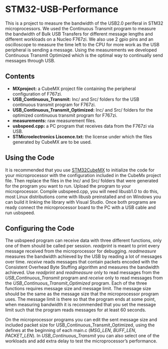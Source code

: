 # STM32-USB-Performance
This is a project to measure the bandwidth of the USB2.0 periferal in STM32 microprocessors. We used the Continuous Transmit program to measure the bandwidth of Bulk USB Transfers for different message lengths and different workloads on a Nucleo F767zi. We also use 2 gpio pins and an oscilloscope to measure the time left to the CPU for more work as the USB peripheral is sending a message. Using the measurements we developed Continuous Transmit Optimized which is the optimal way to continually send messages through USB.

## Contents
- **MXproject:** a CubeMX project file containing the peripheral configuration of F767zi.
- **USB_Continuous_Transmit:** Inc/ and Src/ folders for the USB continuous transmit program for F767zi.
- **USB_Continuous_Transmit_Optimized:** Inc/ and Src/ folders for the optimized continuous transmit program for F767zi.
- **measurements:** raw measurement files.
- **usbspeed.cpp:** a PC program that receives data from the F767zi via USB.
- **STMicroelectronics Liscence.txt:** the license under which the files generated by CubeMX are to be used.


## Using the Code
It is recommended that you use [STM32CubeMX](https://www.st.com/en/development-tools/stm32cubemx.html) to initialize the code for your microprocessor with the configuration included in the CubeMx project file. Then replace the files in the Inc/ and Src/ folders that were generated for the program you want to run. Upload the program to your microprocessor. Compile usbspeed.cpp, you will need libusb1.0 to do this, most Linux distributions come with libusb preinstalled and on Windows you can build it linking the library with Visual Studio. Once both programs are ready connect the microprocessor board to the PC with a USB cable and run usbspeed.

## Configuring the Code
The usbspeed program can receive data with three different functions, only one of them should be called per session. *readprint* is meant to print every message received from the microprocessor for debugging. *readmeasure* measures the bandwidth achieved by the USB by reading a lot of messages over time. *receive* reads messages that contain packets encoded with the Consistent Overhead Byte Stuffing algorithm and measures the bandwidth achieved.
Use *readprint* and *readmeasure* only to read messages from the *USB_Continuous_Transmit* program and *receive* only to read messages from the *USB_Continuous_Transmit_Optimized* program. Each of the three functions requires message size and message limit. The message size should be the same as the message size that the microprocessor program uses. The message limit is there so that the program ends at some point, when measuring bandwidth it is recommended that you set the message limit such that the program reads messages for at least 60 seconds.

On the microprocessor programs you can edit the sent message size and included packet size for USB_Continuous_Transmit_Optimized, using the defines at the beginning of each main.c (*MSG_LEN*, *BUFF_LEN*, *PACKET_LEN*). In *USB_Continuous_Transmit* you can also select one of the workloads and add extra delay to test the microprocessor’s performance.
